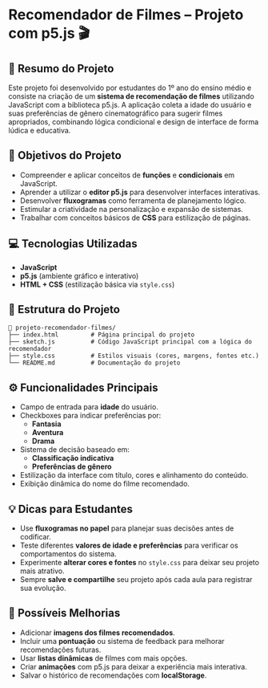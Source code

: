 # Recomendador de Filmes – Projeto com p5.js 🎬

## 📝 Resumo do Projeto

Este projeto foi desenvolvido por estudantes do 1º ano do ensino médio e consiste na criação de um **sistema de recomendação de filmes** utilizando JavaScript com a biblioteca p5.js. A aplicação coleta a idade do usuário e suas preferências de gênero cinematográfico para sugerir filmes apropriados, combinando lógica condicional e design de interface de forma lúdica e educativa.

## 🎯 Objetivos do Projeto

- Compreender e aplicar conceitos de **funções** e **condicionais** em JavaScript.
- Aprender a utilizar o **editor p5.js** para desenvolver interfaces interativas.
- Desenvolver **fluxogramas** como ferramenta de planejamento lógico.
- Estimular a criatividade na personalização e expansão de sistemas.
- Trabalhar com conceitos básicos de **CSS** para estilização de páginas.

## 💻 Tecnologias Utilizadas

- **JavaScript**
- **p5.js** (ambiente gráfico e interativo)
- **HTML + CSS** (estilização básica via `style.css`)

## 📁 Estrutura do Projeto

```
📁 projeto-recomendador-filmes/
├── index.html         # Página principal do projeto
├── sketch.js          # Código JavaScript principal com a lógica do recomendador
├── style.css          # Estilos visuais (cores, margens, fontes etc.)
└── README.md          # Documentação do projeto
```

## ⚙️ Funcionalidades Principais

- Campo de entrada para **idade** do usuário.
- Checkboxes para indicar preferências por:
  - **Fantasia**
  - **Aventura**
  - **Drama**
- Sistema de decisão baseado em:
  - **Classificação indicativa**
  - **Preferências de gênero**
- Estilização da interface com título, cores e alinhamento do conteúdo.
- Exibição dinâmica do nome do filme recomendado.

## 💡 Dicas para Estudantes

- Use **fluxogramas no papel** para planejar suas decisões antes de codificar.
- Teste diferentes **valores de idade e preferências** para verificar os comportamentos do sistema.
- Experimente **alterar cores e fontes** no `style.css` para deixar seu projeto mais atrativo.
- Sempre **salve e compartilhe** seu projeto após cada aula para registrar sua evolução.

## 🚀 Possíveis Melhorias

- Adicionar **imagens dos filmes recomendados**.
- Incluir uma **pontuação** ou sistema de feedback para melhorar recomendações futuras.
- Usar **listas dinâmicas** de filmes com mais opções.
- Criar **animações** com p5.js para deixar a experiência mais interativa.
- Salvar o histórico de recomendações com **localStorage**.
